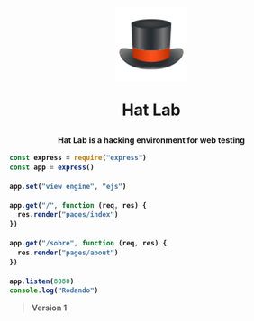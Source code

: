 <h1 align="center">
<img src="./public/assets/images/icons8-top-hat-96.png" height="130px">

<b>Hat Lab<b>

</h1>
<p align="center">
Hat Lab is a hacking environment for web testing
</p>

```javascript
const express = require("express")
const app = express()

app.set("view engine", "ejs")

app.get("/", function (req, res) {
  res.render("pages/index")
})

app.get("/sobre", function (req, res) {
  res.render("pages/about")
})

app.listen(8080)
console.log("Rodando")
```

> Version 1
